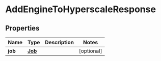 

# AddEngineToHyperscaleResponse


## Properties

Name | Type | Description | Notes
------------ | ------------- | ------------- | -------------
**job** | [**Job**](Job.md) |  |  [optional]




